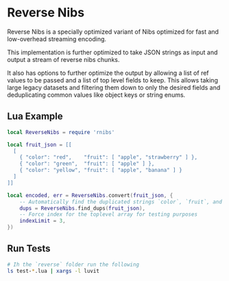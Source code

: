 # Reverse Nibs

Reverse Nibs is a specially optimized variant of Nibs optimized for fast and low-overhead streaming encoding.

This implementation is further optimized to take JSON strings as input and output a stream of reverse nibs chunks.

It also has options to further optimize the output by allowing a list of ref values to be passed and a list of top level fields to keep.  This allows taking large legacy datasets and filtering them down to only the desired fields and deduplicating common values like object keys or string enums.

## Lua Example

```lua
local ReverseNibs = require 'rnibs'

local fruit_json = [[
  [
    { "color": "red",    "fruit": [ "apple", "strawberry" ] },
    { "color": "green",  "fruit": [ "apple" ] },
    { "color": "yellow", "fruit": [ "apple", "banana" ] }
  ]
]]

local encoded, err = ReverseNibs.convert(fruit_json, {
    -- Automatically find the duplicated strings `color`, `fruit`, and `apple`.
    dups = ReverseNibs.find_dups(fruit_json),
    -- Force index for the toplevel array for testing purposes
    indexLimit = 3,
})
```

## Run Tests

```sh
# Ih the `reverse` folder run the following
ls test-*.lua | xargs -l luvit
```

